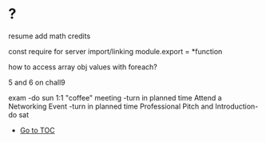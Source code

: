 # ?

resume add math credits

const require for server import/linking
module.export = *function

how to access array obj values with foreach?

5 and 6 on chall9

exam -do sun
1:1 "coffee" meeting -turn in planned time
Attend a Networking Event -turn in planned time
Professional Pitch and Introduction-do sat

- [Go to TOC](README.md)
